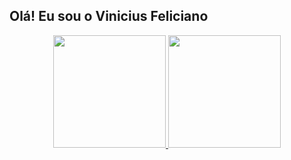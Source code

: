 ## Olá! Eu sou o Vinicius Feliciano 

<div align="center">
  <a href="https://github.com/vinicius915">
   <img height="180em" src="https://github-readme-stats.vercel.app/api?username=vinicius915&show_icons=true&theme=dark&include_all_commits=true&count_private=true"/>
  <img height="180em" src="https://github-readme-stats.vercel.app/api/top-langs/?username=vinicius915&layout=compact&langs_count=7&theme=dark"/>
 </div>
 
